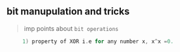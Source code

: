 ## bit manupulation and tricks  
> imp points about `bit operations`

```cpp
     1) property of XOR i.e for any number x, x^x =0.
```